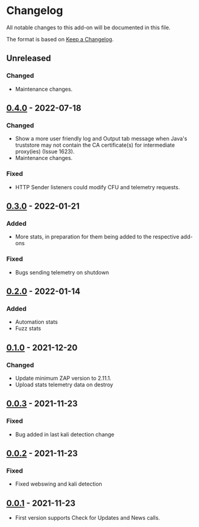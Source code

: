 # Changelog
All notable changes to this add-on will be documented in this file.

The format is based on [Keep a Changelog](https://keepachangelog.com/en/1.0.0/).

## Unreleased
### Changed
- Maintenance changes.

## [0.4.0] - 2022-07-18
### Changed
- Show a more user friendly log and Output tab message when Java's truststore may not contain the CA certificate(s) for intermediate proxy(ies) (Issue 1623).
- Maintenance changes.

### Fixed
- HTTP Sender listeners could modify CFU and telemetry requests.

## [0.3.0] - 2022-01-21
### Added
- More stats, in preparation for them being added to the respective add-ons
### Fixed
- Bugs sending telemetry on shutdown

## [0.2.0] - 2022-01-14
### Added
- Automation stats
- Fuzz stats

## [0.1.0] - 2021-12-20
### Changed
- Update minimum ZAP version to 2.11.1.
- Upload stats telemetry data on destroy

## [0.0.3] - 2021-11-23
### Fixed
- Bug added in last kali detection change

## [0.0.2] - 2021-11-23

### Fixed
- Fixed webswing and kali detection

## [0.0.1] - 2021-11-23

- First version supports Check for Updates and News calls.

[0.4.0]: https://github.com/zaproxy/zap-extensions/releases/callhome-v0.4.0
[0.3.0]: https://github.com/zaproxy/zap-extensions/releases/callhome-v0.3.0
[0.2.0]: https://github.com/zaproxy/zap-extensions/releases/callhome-v0.2.0
[0.1.0]: https://github.com/zaproxy/zap-extensions/releases/callhome-v0.1.0
[0.0.3]: https://github.com/zaproxy/zap-extensions/releases/callhome-v0.0.3
[0.0.2]: https://github.com/zaproxy/zap-extensions/releases/callhome-v0.0.2
[0.0.1]: https://github.com/zaproxy/zap-extensions/releases/callhome-v0.0.1

